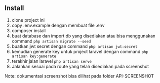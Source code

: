 ## Install

1. clone project ini
2. copy .env.example dengan membuat file .env
3. composer install
4. buat database dan import db yang disediakan atau bisa menggunakan command `php artisan migrate --seed`
5. buatkan jwt secret dengan command `php artisan jwt:secret`
6. kemudian generate key untuk project laravel dengan command `php artisan key:generate`
7. terakhir jalan laravel `php artisan serve`
8. Jalankan sesuai pada route yang telah disediakan pada screenshot

Note: dokumentasi screenshot bisa dilihat pada folder API-SCREENSHOT
